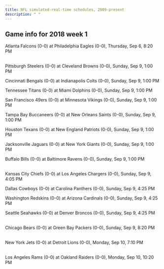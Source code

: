 ```yaml
---
title: NFL simulated-real-time schedules, 2009-present
description: " "
---
```


## Game info for 2018 week 1
Atlanta Falcons (0-0) at Philadelphia Eagles (0-0), Thursday, Sep 6, 8:20 PM

<br/>Pittsburgh Steelers (0-0) at Cleveland Browns (0-0), Sunday, Sep 9, 1:00 PM

Cincinnati Bengals (0-0) at Indianapolis Colts (0-0), Sunday, Sep 9, 1:00 PM

Tennessee Titans (0-0) at Miami Dolphins (0-0), Sunday, Sep 9, 1:00 PM

San Francisco 49ers (0-0) at Minnesota Vikings (0-0), Sunday, Sep 9, 1:00 PM

Tampa Bay Buccaneers (0-0) at New Orleans Saints (0-0), Sunday, Sep 9, 1:00 PM

Houston Texans (0-0) at New England Patriots (0-0), Sunday, Sep 9, 1:00 PM

Jacksonville Jaguars (0-0) at New York Giants (0-0), Sunday, Sep 9, 1:00 PM

Buffalo Bills (0-0) at Baltimore Ravens (0-0), Sunday, Sep 9, 1:00 PM

<br/>Kansas City Chiefs (0-0) at Los Angeles Chargers (0-0), Sunday, Sep 9, 4:05 PM

Dallas Cowboys (0-0) at Carolina Panthers (0-0), Sunday, Sep 9, 4:25 PM

Washington Redskins (0-0) at Arizona Cardinals (0-0), Sunday, Sep 9, 4:25 PM

Seattle Seahawks (0-0) at Denver Broncos (0-0), Sunday, Sep 9, 4:25 PM

<br/>Chicago Bears (0-0) at Green Bay Packers (0-0), Sunday, Sep 9, 8:20 PM

<br/>New York Jets (0-0) at Detroit Lions (0-0), Monday, Sep 10, 7:10 PM

<br/>Los Angeles Rams (0-0) at Oakland Raiders (0-0), Monday, Sep 10, 10:20 PM

